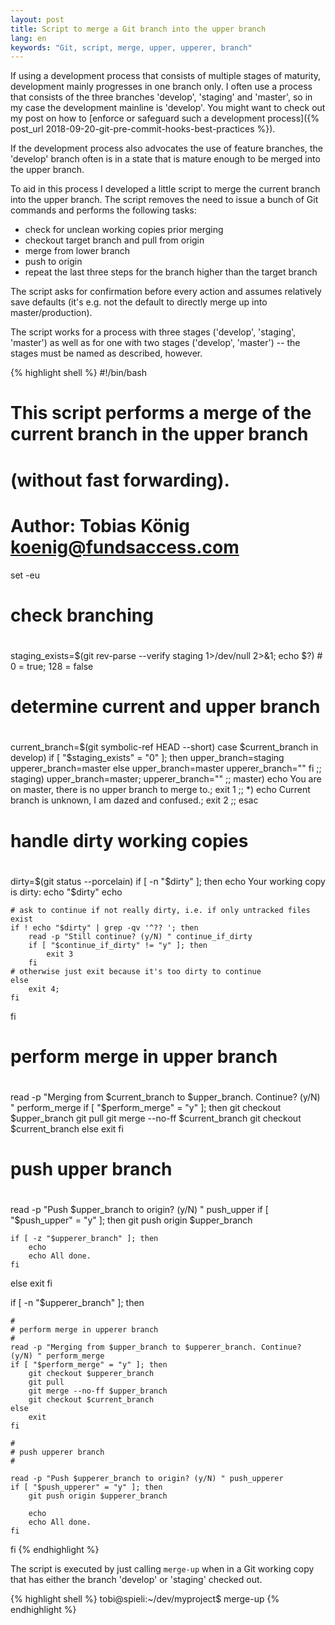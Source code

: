 ```yaml
---
layout: post
title: Script to merge a Git branch into the upper branch
lang: en
keywords: "Git, script, merge, upper, upperer, branch"
---
```


If using a development process that consists of multiple stages of maturity,
development mainly progresses in one branch only. I often use a process that
consists of the three branches 'develop', 'staging' and 'master', so in my
case the development mainline is 'develop'. You might want to check out my
post on how to
[enforce or safeguard such a development process]({% post_url 2018-09-20-git-pre-commit-hooks-best-practices %}).

If the development process also advocates the use of feature branches, the
'develop' branch often is in a state that is mature enough to be merged into
the upper branch.

To aid in this process I developed a little script to merge the current
branch into the upper branch. The script removes the need to issue a bunch
of Git commands and performs the following tasks:
* check for unclean working copies prior merging
* checkout target branch and pull from origin
* merge from lower branch
* push to origin
* repeat the last three steps for the branch higher than the target branch

The script asks for confirmation before every action and assumes relatively
save defaults (it's e.g. not the default to directly merge up into
master/production).

The script works for a process with three stages ('develop', 'staging',
'master') as well as for one with two stages ('develop', 'master') -- the
stages must be named as described, however.

{% highlight shell %}
#!/bin/bash
 
# This script performs a merge of the current branch in the upper branch
# (without fast forwarding).
#
# Author: Tobias König <koenig@fundsaccess.com>
 
set -eu
 
#
# check branching
#
 
staging_exists=$(git rev-parse --verify staging 1>/dev/null 2>&1; echo $?) # 0 = true; 128 = false
 
#
# determine current and upper branch
#
 
current_branch=$(git symbolic-ref HEAD --short)
case $current_branch in
  develop) if [ "$staging_exists" = "0" ]; then
               upper_branch=staging
               upperer_branch=master
           else
               upper_branch=master
               upperer_branch=""
           fi ;;
  staging) upper_branch=master; upperer_branch="" ;;
  master)  echo You are on master, there is no upper branch to merge to.; exit 1 ;;
  *)       echo Current branch is unknown, I am dazed and confused.; exit 2 ;;
esac
 
#
# handle dirty working copies
#
 
dirty=$(git status --porcelain)
if [ -n "$dirty" ]; then
    echo Your working copy is dirty:
    echo "$dirty"
    echo
 
    # ask to continue if not really dirty, i.e. if only untracked files exist
    if ! echo "$dirty" | grep -qv '^?? '; then
        read -p "Still continue? (y/N) " continue_if_dirty
        if [ "$continue_if_dirty" != "y" ]; then
            exit 3
        fi
    # otherwise just exit because it's too dirty to continue
    else
        exit 4;
    fi
fi
 
#
# perform merge in upper branch
#
 
read -p "Merging from $current_branch to $upper_branch. Continue? (y/N) " perform_merge
if [ "$perform_merge" = "y" ]; then
    git checkout $upper_branch
    git pull
    git merge --no-ff $current_branch
    git checkout $current_branch
else
    exit
fi
 
#
# push upper branch
#
 
read -p "Push $upper_branch to origin? (y/N) " push_upper
if [ "$push_upper" = "y" ]; then
    git push origin $upper_branch
     
    if [ -z "$upperer_branch" ]; then
        echo
        echo All done.
    fi
else
    exit
fi
 
 
if [ -n "$upperer_branch" ]; then
 
    #
    # perform merge in upperer branch
    #
    read -p "Merging from $upper_branch to $upperer_branch. Continue? (y/N) " perform_merge
    if [ "$perform_merge" = "y" ]; then
        git checkout $upperer_branch
        git pull
        git merge --no-ff $upper_branch
        git checkout $current_branch
    else
        exit
    fi
 
    #
    # push upperer branch
    #
 
    read -p "Push $upperer_branch to origin? (y/N) " push_upperer
    if [ "$push_upperer" = "y" ]; then
        git push origin $upperer_branch
 
        echo
        echo All done.
    fi
fi
{% endhighlight %}

The script is executed by just calling `merge-up` when in a Git working copy
that has either the branch 'develop' or 'staging' checked out.

{% highlight shell %}
tobi@spieli:~/dev/myproject$ merge-up
{% endhighlight %}

